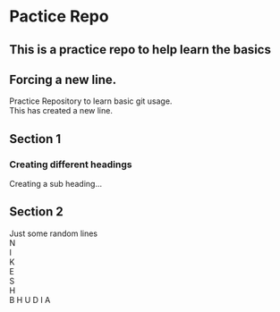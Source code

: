 # Pactice Repo
## This is a practice repo to help learn the basics
## Forcing a new line.
Practice Repository to learn basic git usage.  
This has created a new line.

## Section 1
### Creating different headings
Creating a sub heading...

## Section 2
Just some random lines  
N  
I  
K  
E  
S  
H  
B
H
U
D
I
A





